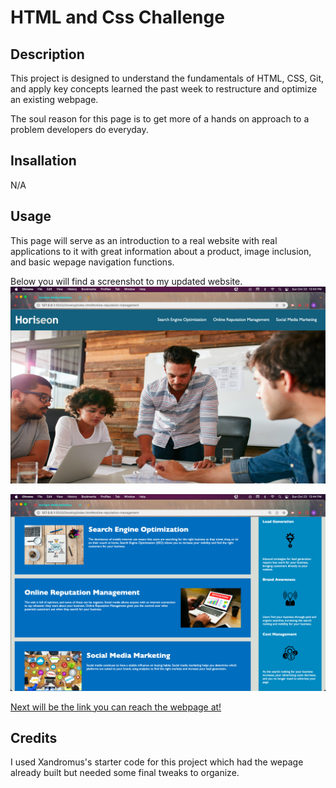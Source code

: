 # HTML and Css Challenge

## Description

This project is designed to understand the fundamentals of HTML, CSS, Git, and apply key concepts learned the past week to restructure and optimize an existing webpage. 

The soul reason for this page is to get more of a hands on approach to a problem developers do everyday. 

## Insallation

N/A

## Usage

This page will serve as an introduction to a real website with real applications to it with great information about a product, image inclusion, and basic wepage navigation functions.

Below you will find a screenshot to my updated website.
![This is the webpage's first image](./assets/images/webpage_1.png)

![This is the webpage's second image](./assets/images/webpage_2.png)

[Next will be the link you can reach the webpage at!](https://volexity21.github.io/html_css_challenge/#social-media-marketing)

## Credits

I used Xandromus's starter code for this project which had the wepage already built but needed some final tweaks to organize.

